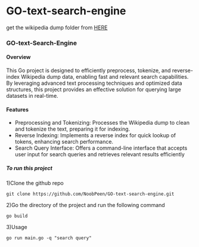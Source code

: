 # GO-text-search-engine

get the wikipedia dump folder from [HERE](https://dumps.wikimedia.org/enwiki/latest/enwiki-latest-abstract1.xml.gz)

### GO-text-Search-Engine
#### Overview
This Go project is designed to efficiently preprocess, tokenize, and reverse-index Wikipedia dump data, enabling fast and relevant search capabilities. By leveraging advanced text processing techniques and optimized data structures, this project provides an effective solution for querying large datasets in real-time.

#### Features

- Preprocessing and Tokenizing: Processes the Wikipedia dump to clean and tokenize the text, preparing it for indexing.
- Reverse Indexing: Implements a reverse index for quick lookup of tokens, enhancing search performance.
- Search Query Interface: Offers a command-line interface that accepts user input for search queries and retrieves relevant results efficiently

##### To run this project

1)Clone the github repo
```
git clone https://github.com/NoobPeen/GO-text-search-engine.git
```

2)Go the directory of the project and run the following command
```
go build
```

3)Usage
```
go run main.go -q "search query"
```
